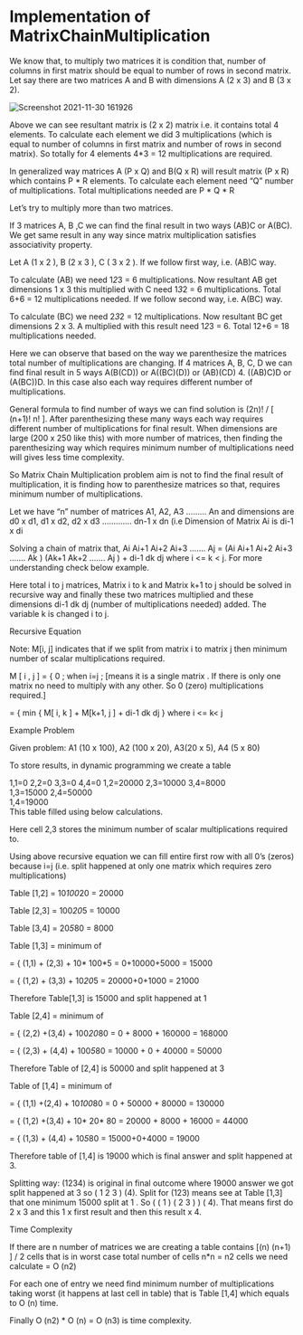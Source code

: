 # Implementation of MatrixChainMultiplication

We know that, to multiply two matrices it is condition that, number of columns in first matrix should be equal to number of rows in second matrix. Let say there are two matrices A and B with dimensions A (2 x 3) and B (3 x 2).


![Screenshot 2021-11-30 161926](https://user-images.githubusercontent.com/68398397/144029151-f0db283a-2c54-43e3-9384-30b340fc6de9.png)


Above we can see resultant matrix is (2 x 2) matrix i.e. it contains total 4 elements. To calculate each element we did 3 multiplications (which is equal to number of columns in first matrix and number of rows in second matrix). So totally for 4 elements 4*3 = 12 multiplications are required.

In generalized way matrices A (P x Q) and B(Q x R) will result matrix (P x R) which contains P * R elements. To calculate each element need “Q” number of multiplications. Total multiplications needed are P * Q * R

Let’s  try to multiply more than two matrices.

If 3 matrices A, B ,C we can find the final result in two ways (AB)C or A(BC). We get same result in any way since matrix multiplication satisfies associativity property.

Let A (1 x 2 ), B (2 x 3 ), C ( 3 x 2 ). If we follow first way, i.e. (AB)C way.

To calculate (AB) we need 1*2*3 = 6 multiplications. Now resultant AB get dimensions 1 x 3 this multiplied with C need 1*3*2 = 6 multiplications. Total 6+6 = 12 multiplications needed.
If we follow second way, i.e. A(BC) way.

To calculate (BC) we need 2*3*2 = 12 multiplications. Now resultant BC get dimensions 2 x 3. A multiplied with this result need 1*2*3 = 6. Total 12+6 = 18 multiplications needed.

Here we can observe that based on the way we parenthesize the matrices total number of multiplications are changing.
If 4 matrices A, B, C, D we can find final result in 5 ways A(B(CD)) or A((BC)(D)) or (AB)(CD) 4. ((AB)C)D  or (A(BC))D. In this case also each way requires different number of multiplications.

General formula to find number of ways we can find solution is  (2n)! / [ (n+1)! n! ]. After parenthesizing these many ways each way requires different number of multiplications for final result. When dimensions are large (200 x 250 like this) with more number of matrices, then finding the parenthesizing way which requires minimum number of multiplications need will gives less time complexity.

So Matrix Chain Multiplication problem aim is not to find the final result of multiplication, it is finding how to parenthesize matrices so that, requires minimum number of multiplications.

Let we have “n” number of matrices A1, A2, A3 ……… An and dimensions are d0 x d1, d1 x d2, d2 x d3 …………. dn-1 x dn  (i.e Dimension of Matrix Ai is di-1 x di

Solving a chain of matrix that,  Ai  Ai+1  Ai+2  Ai+3 ……. Aj = (Ai  Ai+1  Ai+2  Ai+3 ……. Ak ) (Ak+1  Ak+2 ……. Aj ) + di-1 dk dj where i <= k < j.
For more understanding check below example.

Here total i to j matrices, Matrix i to k and Matrix k+1 to j should be solved in recursive way and finally these two matrices multiplied and these dimensions di-1 dk dj (number of multiplications needed) added. The variable k is changed i to j.

Recursive Equation

Note: M[i, j] indicates that if we split from matrix i to matrix j then minimum number of scalar multiplications required.

M [ i , j ] = { 0 ; when i=j ; [means it is a single matrix . If there is only one matrix no need to multiply  with any other. So 0 (zero) multiplications required.]

= { min { M[ i, k ] + M[k+1, j  ] + di-1 dk dj } where i <= k< j

Example Problem

Given problem: A1 (10 x 100), A2 (100 x 20), A3(20 x 5), A4 (5 x 80)

To store results, in dynamic programming we create a table

1,1=0	2,2=0	3,3=0	4,4=0
1,2=20000	2,3=10000	3,4=8000	
1,3=15000	2,4=50000	
1,4=19000	
This table filled using below calculations.

Here cell 2,3 stores the minimum number of scalar multiplications required to.

Using above recursive equation we can fill entire first row with all 0’s (zeros) because i=j (i.e. split happened at only one matrix which requires zero multiplications)

Table [1,2] = 10*100*20 = 20000

Table [2,3] = 100*20*5 = 10000

Table [3,4] = 20*5*80 = 8000

Table [1,3] = minimum of

= { (1,1) + (2,3) + 10* 100*5  = 0+10000+5000 = 15000

= { (1,2) + (3,3) + 10*20*5 = 20000+0+1000 = 21000

Therefore Table[1,3] is 15000 and split happened at 1

Table [2,4] = minimum of

= { (2,2) +(3,4) + 100*20*80 = 0 + 8000 + 160000 = 168000

= { (2,3) + (4,4) + 100*5*80 = 10000 + 0 + 40000 = 50000

Therefore Table of [2,4] is 50000 and split happened at 3

Table of [1,4] = minimum of

= { (1,1) +(2,4) + 10*100*80 = 0 + 50000 + 80000 = 130000

= { (1,2) +(3,4) + 10* 20* 80 = 20000 + 8000 + 16000 = 44000

= { (1,3) + (4,4) + 10*5*80 = 15000+0+4000 = 19000

Therefore table of [1,4] is 19000 which is final answer and split happened at 3.

Splitting way: (1234) is original in final outcome where 19000 answer we got split happened at 3 so ( 1 2 3 ) (4). Split for (123) means see at Table [1,3] that one minimum 15000 split at 1 . So ( ( 1 ) ( 2 3 ) ) ( 4). That means first do 2 x 3 and this 1 x first result and then this result x 4.

Time Complexity

If there are n number of matrices we are creating a table contains [(n) (n+1) ] / 2 cells that is in worst case total number of cells n*n = n2 cells we need calculate = O (n2)

For each one of entry we need find minimum number of multiplications taking worst (it happens at  last cell in table) that is Table [1,4] which equals to  O (n) time.

Finally O (n2) * O (n) = O (n3) is time complexity.


